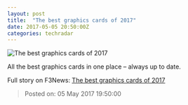 ```yaml
---
layout: post
title:  "The best graphics cards of 2017"
date: 2017-05-05 20:50:00Z
categories: techradar
---
```


![The best graphics cards of 2017](http://cdn.mos.cms.futurecdn.net/5a91b5a00d958fc3c21053d43666fc79-1200-80.jpg)

All the best graphics cards in one place – always up to date.


Full story on F3News: [The best graphics cards of 2017](http://www.f3nws.com/n/qgrtXC)

> Posted on: 05 May 2017 19:50:00
